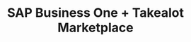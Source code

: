 ---
title: "SAP Business One + Takealot Marketplace"
seoTitle: "SAP Business One Takealot Integration"
seoDescription: "Integrate SAP Business One and Takealot, and you'll be able to streamline your workflow, simplify the ordering process and save time - and money. Find out more about how a SAP Business One Takealot Integration can help your business."
lead: "Let Stock2Shop send product inventory updates from SAP Business One to the Takealot Marketplace. And if you are doing exclusively lead time orders, you can automate the raising of Takealot orders directly into your ERP. Here’s how we can help you streamline your workflow."
type: "source-marketplace"
source: "sap"
channel: "takealot"
image: "/images/sap-shopify.png"
imageAlt: takealot logo
tags: []
aliases:
    - /integrations/takealot-marketplace-sap-integration/
---